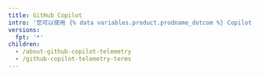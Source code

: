 ```yaml
---
title: GitHub Copilot
intro: '您可以使用 {% data variables.product.prodname_dotcom %} Copilot 帮助您在编辑器中的编程'
versions:
  fpt: '*'
children:
  - /about-github-copilot-telemetry
  - /github-copilot-telemetry-terms
---
```


